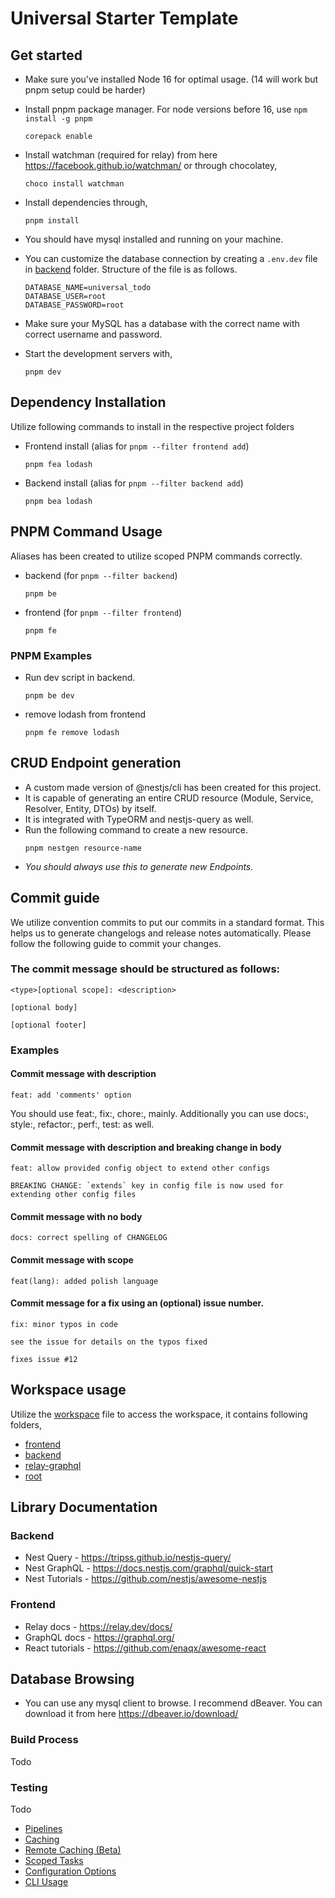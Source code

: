 # Universal Starter Template

## Get started

- Make sure you've installed Node 16 for optimal usage. (14 will work but pnpm setup could be harder)
- Install pnpm package manager. For node versions before 16, use `npm install -g pnpm`
  ```
  corepack enable
  ```
- Install watchman (required for relay) from here https://facebook.github.io/watchman/ or through chocolatey,

  ```
  choco install watchman
  ```

- Install dependencies through,

  ```
  pnpm install
  ```

- You should have mysql installed and running on your machine.

- You can customize the database connection by creating a `.env.dev` file in [backend](apps/backend/) folder. Structure of the file is as follows.

  ```
  DATABASE_NAME=universal_todo
  DATABASE_USER=root
  DATABASE_PASSWORD=root
  ```

- Make sure your MySQL has a database with the correct name with correct username and password.

- Start the development servers with,

  ```
  pnpm dev
  ```

## Dependency Installation

Utilize following commands to install in the respective project folders

- Frontend install (alias for `pnpm --filter frontend add`)

  ```
  pnpm fea lodash
  ```

- Backend install (alias for `pnpm --filter backend add`)

  ```
  pnpm bea lodash
  ```

## PNPM Command Usage

Aliases has been created to utilize scoped PNPM commands correctly.

- backend (for `pnpm --filter backend`)

  ```
  pnpm be
  ```

- frontend (for `pnpm --filter frontend`)

  ```
  pnpm fe
  ```

### PNPM Examples

- Run dev script in backend.

  ```
  pnpm be dev
  ```

- remove lodash from frontend
  ```
  pnpm fe remove lodash
  ```

## CRUD Endpoint generation

- A custom made version of @nestjs/cli has been created for this project.
- It is capable of generating an entire CRUD resource (Module, Service, Resolver, Entity, DTOs) by itself.
- It is integrated with TypeORM and nestjs-query as well.
- Run the following command to create a new resource.
  ```
  pnpm nestgen resource-name
  ```
- _You should always use this to generate new Endpoints._

## Commit guide

We utilize convention commits to put our commits in a standard format. This helps us to generate changelogs and release notes automatically. Please follow the following guide to commit your changes.

### The commit message should be structured as follows:

```
<type>[optional scope]: <description>

[optional body]

[optional footer]
```

### Examples

#### Commit message with description

```
feat: add 'comments' option
```

You should use feat:, fix:, chore:, mainly. Additionally you can use docs:, style:, refactor:, perf:, test: as well.

#### Commit message with description and breaking change in body

```
feat: allow provided config object to extend other configs

BREAKING CHANGE: `extends` key in config file is now used for extending other config files
```

#### Commit message with no body

```
docs: correct spelling of CHANGELOG
```

#### Commit message with scope

```
feat(lang): added polish language
```

#### Commit message for a fix using an (optional) issue number.

```
fix: minor typos in code

see the issue for details on the typos fixed

fixes issue #12
```

## Workspace usage

Utilize the [workspace](starter.code-workspace) file to access the workspace, it contains following folders,

- [frontend](apps/frontend/)
- [backend](apps/backend/)
- [relay-graphql](packages/relay-run/)
- [root](/)

## Library Documentation

### Backend

- Nest Query - https://tripss.github.io/nestjs-query/
- Nest GraphQL - https://docs.nestjs.com/graphql/quick-start
- Nest Tutorials - https://github.com/nestjs/awesome-nestjs

### Frontend

- Relay docs - https://relay.dev/docs/
- GraphQL docs - https://graphql.org/
- React tutorials - https://github.com/enaqx/awesome-react

## Database Browsing

- You can use any mysql client to browse. I recommend dBeaver. You can download it from here https://dbeaver.io/download/

<!--
### Nest CLI Examples

- Generate a new CRUD resource called matric inside [src/facebook](apps/backend/src/facebook/) folder in backend. (Utilized the `folder_name/resource_name` syntax to add to the correct folder)
  ```
  pnpm nest g resource facebook/matric
  ```
- Please find the list of all generatable attributes [here](https://docs.nestjs.com/cli/usages#arguments-1)

## Database browsing

- Use [MongoDBCompass](https://www.mongodb.com/try/download/compass) to browse the data.

- Use the URL in `MONGO_DB` field in `.env.dev` to connect to the online database. -->

### Build Process

Todo

### Testing

Todo

- [Pipelines](https://turborepo.org/docs/core-concepts/pipelines)
- [Caching](https://turborepo.org/docs/core-concepts/caching)
- [Remote Caching (Beta)](https://turborepo.org/docs/core-concepts/remote-caching)
- [Scoped Tasks](https://turborepo.org/docs/core-concepts/scopes)
- [Configuration Options](https://turborepo.org/docs/reference/configuration)
- [CLI Usage](https://turborepo.org/docs/reference/command-line-reference)
